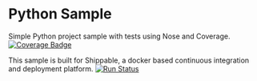 Python Sample
=====================

Simple Python project sample with tests using Nose and Coverage.
[![Coverage Badge](https://apibeta.shippable.com/projects/579073d2c77dae78a8fd76ed/coverageBadge?branch=master)](https://beta.shippable.com/projects/579073d2c77dae78a8fd76ed)

This sample is built for Shippable, a docker based continuous integration and deployment platform.
[![Run Status](https://apibeta.shippable.com/projects/579073d2c77dae78a8fd76ed/badge?branch=master)](https://beta.shippable.com/projects/579073d2c77dae78a8fd76ed)
